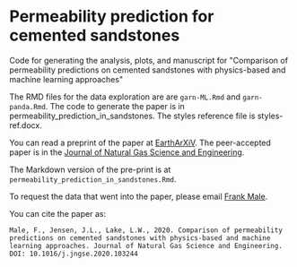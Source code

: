# Permeability prediction for cemented sandstones

Code for generating the analysis, plots, and manuscript for "Comparison of permeability predictions on cemented sandstones with physics-based and machine learning approaches"

The RMD files for the data exploration are are `garn-ML.Rmd` and `garn-panda.Rmd`. The code to generate the paper is in permeability_prediction_in_sandstones. The styles reference file is styles-ref.docx.

You can read a preprint of the paper at [EarthArXiV](https://eartharxiv.org/3w6jx/). The peer-accepted paper is in the [Journal of Natural Gas Science and Engineering](https://doi.org/10.1016/j.jngse.2020.103244).

The Markdown version of the pre-print is at `permeability_prediction_in_sandstones.Rmd`.

To request the data that went into the paper, please email [Frank Male](mailto:frmale@utexas.edu).

You can cite the paper as:  
```
Male, F., Jensen, J.L., Lake, L.W., 2020. Comparison of permeability predictions on cemented sandstones with physics-based and machine learning approaches. Journal of Natural Gas Science and Engineering. DOI: 10.1016/j.jngse.2020.103244
```
